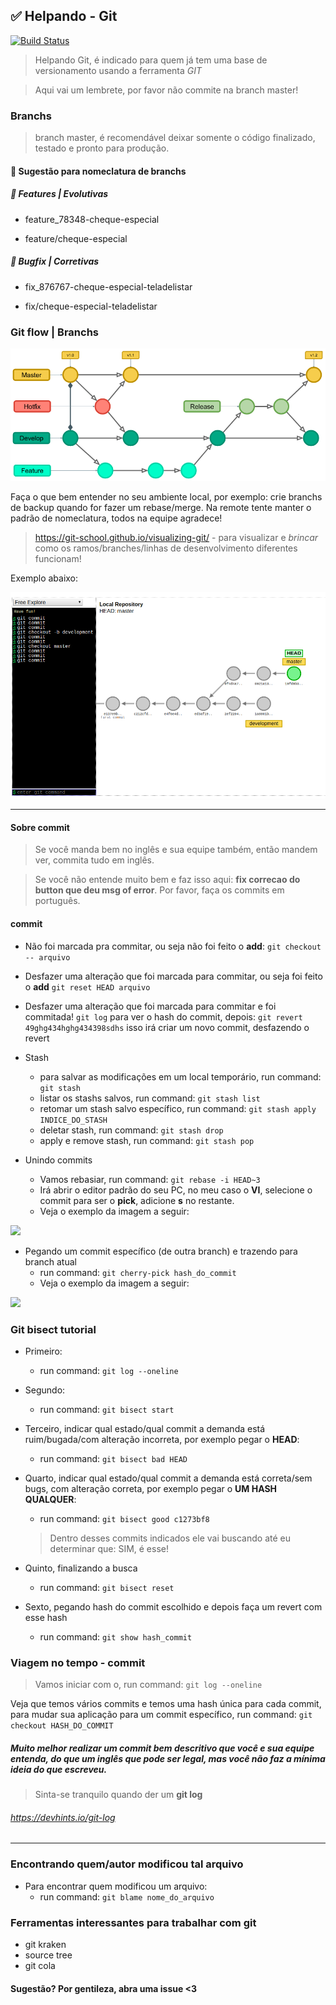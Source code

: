 ## ✅️ Helpando - Git

[![Build Status](https://travis-ci.org/joemccann/dillinger.svg?branch=master)](https://travis-ci.org/joemccann/dillinger)

> Helpando Git, é indicado para quem já tem uma base de versionamento usando a ferramenta _GIT_

> Aqui vai um lembrete, por favor não commite na branch master!

### Branchs 

> branch master, é recomendável deixar somente o código finalizado, testado e pronto para produção.

####  🎩 Sugestão para nomeclatura de branchs

##### 🎩 Features | Evolutivas
- feature_78348-cheque-especial

- feature/cheque-especial

##### 🎩  Bugfix | Corretivas
- fix_876767-cheque-especial-teladelistar

- fix/cheque-especial-teladelistar

### Git flow | Branchs

![](/gitflow.png)

Faça o que bem entender no seu ambiente local, por exemplo: crie branchs de backup quando for fazer um rebase/merge. Na remote tente manter o padrão de nomeclatura, todos na equipe agradece!

> https://git-school.github.io/visualizing-git/ - para visualizar e _brincar_ como os ramos/branches/linhas de desenvolvimento diferentes funcionam!

Exemplo abaixo:

![](/visualbranches.png)

---

#### Sobre commit
> Se você manda bem no inglês e sua equipe também, então mandem ver, commita tudo em inglês.

> Se você não entende muito bem e faz isso aqui: **fix correcao do button que deu msg of error**. Por favor, faça os commits em português.

#### commit
- Não foi marcada pra commitar, ou seja não foi feito o **add**:
```git checkout -- arquivo```


- Desfazer uma alteração que foi marcada para commitar, ou seja foi feito o **add**
```git reset HEAD arquivo```


- Desfazer uma alteração que foi marcada para commitar e foi commitada!
```git log``` para ver o hash do commit, depois:
```git revert 49ghg434hghg434398sdhs``` isso irá criar um novo commit, desfazendo o revert


- Stash
  * para salvar as modificações em um local temporário, run command: ```git stash```
  * listar os stashs salvos, run command: ```git stash list```
  * retomar um stash salvo específico, run command: ```git stash apply INDICE_DO_STASH```
  * deletar stash, run command: ```git stash drop```
  * apply e remove stash, run command: ```git stash pop```
  
- Unindo commits
  * Vamos rebasiar, run command: ```git rebase -i HEAD~3```
  * Irá abrir o editor padrão do seu PC, no meu caso o **VI**, selecione o commit para ser o __pick__, adicione __s__ no restante.
  * Veja o exemplo da imagem a seguir:
  
![](/rebasei.png)  
  
- Pegando um commit específico (de outra branch) e trazendo para branch atual
  * run command: ```git cherry-pick hash_do_commit```
  * Veja o exemplo da imagem a seguir:
  
![](/cherrypick.png)

### Git bisect tutorial

- Primeiro: 
  * run command: ```git log --oneline```
- Segundo: 
  * run command: ```git bisect start```
- Terceiro, indicar qual estado/qual commit a demanda está ruim/bugada/com alteração incorreta, por exemplo pegar o **HEAD**: 
  * run command: ```git bisect bad HEAD```
- Quarto, indicar qual estado/qual commit a demanda está correta/sem bugs, com alteração correta, por exemplo pegar o **UM HASH QUALQUER**: 
  * run command: ```git bisect good c1273bf8```  
  
  > Dentro desses commits indicados ele vai buscando até eu determinar que: SIM, é esse!

- Quinto, finalizando a busca 
  * run command: ```git bisect reset```

- Sexto, pegando hash do commit escolhido e depois faça um revert com esse hash
  * run command: ```git show hash_commit```
  
### Viagem no tempo - commit
> Vamos iniciar com o, run command: ```git log --oneline```

Veja que temos vários commits e temos uma hash única para cada commit, para mudar sua aplicação para um commit específico, run command: ```git checkout HASH_DO_COMMIT```

##### Muito melhor realizar um commit bem descritivo que você e sua equipe entenda, do que um inglês que pode ser legal, mas você não faz a mínima ideia do que escreveu.

> Sinta-se tranquilo quando der um **git log**
 
###### https://devhints.io/git-log
---

### Encontrando quem/autor modificou tal arquivo 

- Para encontrar quem modificou um arquivo: 
  * run command: ```git blame nome_do_arquivo```

### Ferramentas interessantes para trabalhar com git

- git kraken 
- source tree
- git cola

#### Sugestão? Por gentileza, abra uma issue <3
